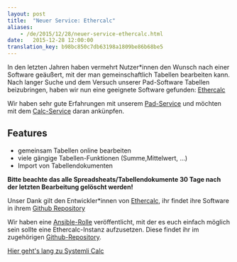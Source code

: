 ```yaml
---
layout: post
title:  "Neuer Service: Ethercalc"
aliases:
    - /de/2015/12/28/neuer-service-ethercalc.html
date:   2015-12-28 12:00:00
translation_key: b98bc850c7db63198a1809be86b68be5
---
```

In den letzten Jahren haben vermehrt Nutzer*innen den Wunsch nach einer Software geäußert, mit der man gemeinschaftlich 
Tabellen bearbeiten kann. Nach langer Suche und dem Versuch unserer Pad-Software Tabellen beizubringen, haben wir nun 
eine geeignete Software gefunden: [Ethercalc](https://ethercalc.net/)

Wir haben sehr gute Erfahrungen mit unserem [Pad-Service](https://pad.systemli.org) und möchten mit dem 
[Calc-Service](https://calc.systemli.org) daran ankünpfen.

## Features

- gemeinsam Tabellen online bearbeiten
- viele gängige Tabellen-Funktionen (Summe,Mittelwert, ...)
- Import von Tabellendokumenten

**Bitte beachte das alle Spreadsheats/Tabellendokumente 30 Tage nach der letzten Bearbeitung gelöscht werden!**

Unser Dank gilt den Entwickler*innen von [Ethercalc](https://ethercalc.net/), ihr findet ihre Software in ihrem 
[Github Repository](https://github.com/audreyt/ethercalc)

Wir haben eine [Ansible-Rolle](https://galaxy.ansible.com/detail#/role/6657) veröffentlicht, mit der es euch einfach 
möglich sein sollte eine Ethercalc-Instanz aufzusetzen. Diese findet ihr im zugehörigen 
[Github-Repository](https://github.com/systemli/ansible-ethercalc).

[Hier geht's lang zu Systemli Calc](https://calc.systemli.org)
